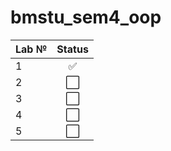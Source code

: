 # bmstu_sem4_oop

| Lab № | Status |
|:------|:-----:|
| 1 | :white_check_mark: |
| 2 | :white_large_square: |
| 3 | :white_large_square: |
| 4 | :white_large_square: |
| 5 | :white_large_square: |
